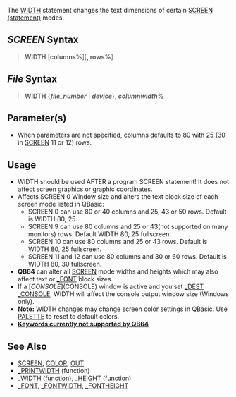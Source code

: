 The [WIDTH](WIDTH) statement changes the text dimensions of certain [SCREEN (statement)](SCREEN-(statement)) modes.

##  *SCREEN* Syntax 

> **WIDTH** [**columns%**][**, rows%**]

##  *File* Syntax 

> **WIDTH** {***file_number*** | ***device***}, ***columnwidth%***

## Parameter(s)

* When parameters are not specified, columns defaults to 80 with 25 (30 in [SCREEN](SCREEN) 11 or 12) rows. 

## Usage

* WIDTH should be used AFTER a program SCREEN statement! It does not affect screen graphics or graphic coordinates.
* Affects SCREEN 0 Window size and alters the text block size of each screen mode listed in QBasic:
    * SCREEN 0 can use 80 or 40 columns and 25, 43 or 50 rows. Default is WIDTH 80, 25. 
    * SCREEN 9 can use 80 columns and 25 or 43(not supported on many monitors) rows. Default WIDTH 80, 25 fullscreen. 
    * SCREEN 10 can use 80 columns and 25 or 43 rows. Default is WIDTH 80, 25 fullscreen.
    * SCREEN 11 and 12 can use 80 columns and 30 or 60 rows. Default is WIDTH 80, 30 fullscreen.
* **QB64** can alter all [SCREEN](SCREEN) mode widths and heights which may also affect text or [_FONT](_FONT) block sizes.
* If a [$CONSOLE]($CONSOLE) window is active and you set [_DEST](_DEST) [_CONSOLE](_CONSOLE), WIDTH will affect the console output window size (Windows only).
* **Note:** WIDTH changes may change screen color settings in QBasic. Use [PALETTE](PALETTE) to reset to default colors.
* **[Keywords currently not supported by QB64](Keywords-currently-not-supported-by-QB64)**

## See Also

* [SCREEN](SCREEN), [COLOR](COLOR), [OUT](OUT)
* [_PRINTWIDTH](_PRINTWIDTH) (function)
* [_WIDTH (function)](_WIDTH-(function)), [_HEIGHT](_HEIGHT) (function)
* [_FONT](_FONT), [_FONTWIDTH](_FONTWIDTH), [_FONTHEIGHT](_FONTHEIGHT)
